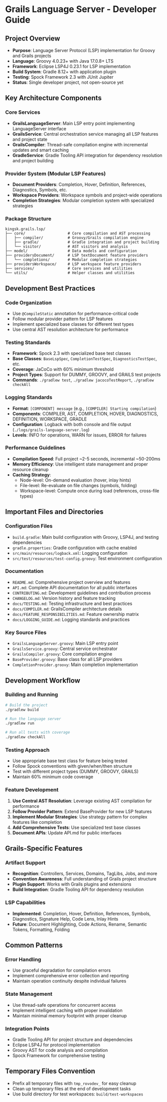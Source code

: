 # Grails Language Server - Developer Guide

## Project Overview

- **Purpose**: Language Server Protocol (LSP) implementation for Groovy and Grails projects
- **Language**: Groovy 4.0.23+ with Java 17.0.8+ LTS
- **Framework**: Eclipse LSP4J 0.23.1 for LSP implementation
- **Build System**: Gradle 8.12+ with application plugin
- **Testing**: Spock Framework 2.3 with JUnit Jupiter
- **Status**: Single developer project, not open-source yet

## Key Architecture Components

### Core Services
- **GrailsLanguageServer**: Main LSP entry point implementing LanguageServer interface
- **GrailsService**: Central orchestration service managing all LSP features and project state
- **GrailsCompiler**: Thread-safe compilation engine with incremental updates and smart caching
- **GradleService**: Gradle Tooling API integration for dependency resolution and project building

### Provider System (Modular LSP Features)
- **Document Providers**: Completion, Hover, Definition, References, Diagnostics, Symbols, etc.
- **Workspace Providers**: Workspace symbols and project-wide operations
- **Completion Strategies**: Modular completion system with specialized strategies

### Package Structure
```
kingsk.grails.lsp/
├── core/                   # Core compilation and AST processing
│   ├── compiler/           # Groovy/Grails compilation engine
│   ├── gradle/             # Gradle integration and project building
│   └── visitor/            # AST visitors and analysis
├── model/                  # Data models and configuration
├── providersDocument/      # LSP textDocument feature providers
│   └── completions/        # Modular completion strategies
├── providersWorkspace/     # LSP workspace feature providers
├── services/               # Core services and utilities
└── utils/                  # Helper classes and utilities
```

## Development Best Practices

### Code Organization
- Use `@CompileStatic` annotation for performance-critical code
- Follow modular provider pattern for LSP features
- Implement specialized base classes for different test types
- Use central AST resolution architecture for performance

### Testing Standards
- **Framework**: Spock 2.3 with specialized base test classes
- **Base Classes**: `BaseLspSpec`, `CompletionTestSpec`, `DiagnosticsTestSpec`, etc.
- **Coverage**: JaCoCo with 60% minimum threshold
- **Project Types**: Support for DUMMY, GROOVY, and GRAILS test projects
- **Commands**: `./gradlew test`, `./gradlew jacocoTestReport`, `./gradlew checkAll`

### Logging Standards
- **Format**: `[COMPONENT] message` (e.g., `[COMPILER] Starting compilation`)
- **Components**: COMPILER, AST, COMPLETION, HOVER, DIAGNOSTICS, DEFINITION, WORKSPACE, GRADLE
- **Configuration**: Logback with both console and file output (`./logs/grails-language-server.log`)
- **Levels**: INFO for operations, WARN for issues, ERROR for failures

### Performance Guidelines
- **Compilation Speed**: Full project ~2-5 seconds, incremental ~50-200ms
- **Memory Efficiency**: Use intelligent state management and proper resource cleanup
- **Caching Strategy**: 
  - Node-level: On-demand evaluation (hover, inlay hints)
  - File-level: Re-evaluate on file changes (symbols, folding)
  - Workspace-level: Compute once during load (references, cross-file types)

## Important Files and Directories

### Configuration Files
- `build.gradle`: Main build configuration with Groovy, LSP4J, and testing dependencies
- `gradle.properties`: Gradle configuration with cache enabled
- `src/main/resources/logback.xml`: Logging configuration
- `src/test/resources/test-config.groovy`: Test environment configuration

### Documentation
- `README.md`: Comprehensive project overview and features
- `API.md`: Complete API documentation for all public interfaces
- `CONTRIBUTING.md`: Development guidelines and contribution process
- `CHANGELOG.md`: Version history and feature tracking
- `docs/TESTING.md`: Testing infrastructure and best practices
- `docs/COMPILER.md`: GrailsCompiler architecture details
- `docs/FEATURE_RESPONSIBILITIES.md`: Feature ownership matrix
- `docs/LOGGING_GUIDE.md`: Logging standards and practices

### Key Source Files
- `GrailsLanguageServer.groovy`: Main LSP entry point
- `GrailsService.groovy`: Central service orchestrator
- `GrailsCompiler.groovy`: Core compilation engine
- `BaseProvider.groovy`: Base class for all LSP providers
- `CompletionProvider.groovy`: Main completion implementation

## Development Workflow

### Building and Running
```bash
# Build the project
./gradlew build

# Run the language server
./gradlew run

# Run all tests with coverage
./gradlew checkAll
```

### Testing Approach
- Use appropriate base test class for feature being tested
- Follow Spock conventions with given/when/then structure
- Test with different project types (DUMMY, GROOVY, GRAILS)
- Maintain 60% minimum code coverage

### Feature Development
1. **Use Central AST Resolution**: Leverage existing AST compilation for performance
2. **Follow Provider Pattern**: Extend BaseProvider for new LSP features
3. **Implement Modular Strategies**: Use strategy pattern for complex features like completion
4. **Add Comprehensive Tests**: Use specialized test base classes
5. **Document APIs**: Update API.md for public interfaces

## Grails-Specific Features

### Artifact Support
- **Recognition**: Controllers, Services, Domains, TagLibs, Jobs, and more
- **Convention Awareness**: Full understanding of Grails project structure
- **Plugin Support**: Works with Grails plugins and extensions
- **Build Integration**: Gradle Tooling API for dependency resolution

### LSP Capabilities
- **Implemented**: Completion, Hover, Definition, References, Symbols, Diagnostics, Signature Help, Code Lens, Inlay Hints
- **Future**: Document Highlighting, Code Actions, Rename, Semantic Tokens, Formatting, Folding

## Common Patterns

### Error Handling
- Use graceful degradation for compilation errors
- Implement comprehensive error collection and reporting
- Maintain operation continuity despite individual failures

### State Management
- Use thread-safe operations for concurrent access
- Implement intelligent caching with proper invalidation
- Maintain minimal memory footprint with proper cleanup

### Integration Points
- Gradle Tooling API for project structure and dependencies
- Eclipse LSP4J for protocol implementation
- Groovy AST for code analysis and compilation
- Spock Framework for comprehensive testing

## Temporary Files Convention

- Prefix all temporary files with `tmp_rovodev_` for easy cleanup
- Clean up temporary files at the end of development tasks
- Use build directory for test workspaces: `build/test-workspaces`